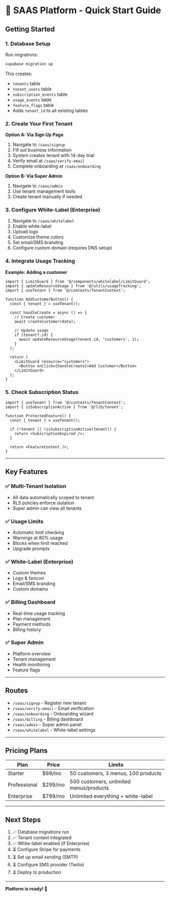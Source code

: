 # 🚀 SAAS Platform - Quick Start Guide

## **Getting Started**

### **1. Database Setup**

Run migrations:
```bash
supabase migration up
```

This creates:
- `tenants` table
- `tenant_users` table  
- `subscription_events` table
- `usage_events` table
- `feature_flags` table
- Adds `tenant_id` to all existing tables

### **2. Create Your First Tenant**

**Option A: Via Sign Up Page**
1. Navigate to `/saas/signup`
2. Fill out business information
3. System creates tenant with 14-day trial
4. Verify email at `/saas/verify-email`
5. Complete onboarding at `/saas/onboarding`

**Option B: Via Super Admin**
1. Navigate to `/saas/admin`
2. Use tenant management tools
3. Create tenant manually if needed

### **3. Configure White-Label (Enterprise)**

1. Navigate to `/saas/whitelabel`
2. Enable white-label
3. Upload logo
4. Customize theme colors
5. Set email/SMS branding
6. Configure custom domain (requires DNS setup)

### **4. Integrate Usage Tracking**

**Example: Adding a customer**
```tsx
import { LimitGuard } from '@/components/whitelabel/LimitGuard';
import { updateResourceUsage } from '@/utils/usageTracking';
import { useTenant } from '@/contexts/TenantContext';

function AddCustomerButton() {
  const { tenant } = useTenant();

  const handleCreate = async () => {
    // Create customer
    await createCustomer(data);
    
    // Update usage
    if (tenant?.id) {
      await updateResourceUsage(tenant.id, 'customers', 1);
    }
  };

  return (
    <LimitGuard resource="customers">
      <Button onClick={handleCreate}>Add Customer</Button>
    </LimitGuard>
  );
}
```

### **5. Check Subscription Status**

```tsx
import { useTenant } from '@/contexts/TenantContext';
import { isSubscriptionActive } from '@/lib/tenant';

function ProtectedFeature() {
  const { tenant } = useTenant();

  if (!tenant || !isSubscriptionActive(tenant)) {
    return <SubscriptionExpired />;
  }

  return <FeatureContent />;
}
```

---

## **Key Features**

### **✅ Multi-Tenant Isolation**
- All data automatically scoped to tenant
- RLS policies enforce isolation
- Super admin can view all tenants

### **✅ Usage Limits**
- Automatic limit checking
- Warnings at 80% usage
- Blocks when limit reached
- Upgrade prompts

### **✅ White-Label (Enterprise)**
- Custom themes
- Logo & favicon
- Email/SMS branding
- Custom domains

### **✅ Billing Dashboard**
- Real-time usage tracking
- Plan management
- Payment methods
- Billing history

### **✅ Super Admin**
- Platform overview
- Tenant management
- Health monitoring
- Feature flags

---

## **Routes**

- `/saas/signup` - Register new tenant
- `/saas/verify-email` - Email verification
- `/saas/onboarding` - Onboarding wizard
- `/saas/billing` - Billing dashboard
- `/saas/admin` - Super admin panel
- `/saas/whitelabel` - White-label settings

---

## **Pricing Plans**

| Plan | Price | Limits |
|------|-------|--------|
| Starter | $99/mo | 50 customers, 3 menus, 100 products |
| Professional | $299/mo | 500 customers, unlimited menus/products |
| Enterprise | $799/mo | Unlimited everything + white-label |

---

## **Next Steps**

1. ✅ Database migrations run
2. ✅ Tenant context integrated
3. ✅ White-label enabled (if Enterprise)
4. ⏳ Configure Stripe for payments
5. ⏳ Set up email sending (SMTP)
6. ⏳ Configure SMS provider (Twilio)
7. ⏳ Deploy to production

---

**Platform is ready! 🎉**

